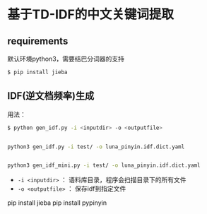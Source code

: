 # 基于TD-IDF的中文关键词提取

## requirements

默认环境python3，需要结巴分词器的支持

```bash
$ pip install jieba
```

## IDF(逆文档频率)生成

用法：

```bash
$ python gen_idf.py -i <inputdir> -o <outputfile>


python3 gen_idf.py -i test/ -o luna_pinyin.idf.dict.yaml


python3 gen_idf_mini.py -i test/ -o luna_pinyin.idf.dict.yaml
```

- `-i <inputdir>`   ： 语料库目录，程序会扫描目录下的所有文件
- `-o <outputfile>` ： 保存idf到指定文件



pip install jieba
pip install pypinyin

